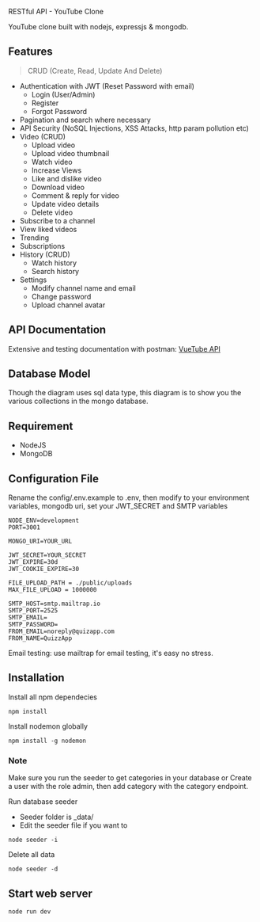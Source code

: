 RESTful API - YouTube Clone

YouTube clone built with nodejs, expressjs & mongodb.

## Features

> CRUD (Create, Read, Update And Delete)

- Authentication with JWT (Reset Password with email)
  - Login (User/Admin)
  - Register
  - Forgot Password
- Pagination and search where necessary
- API Security (NoSQL Injections, XSS Attacks, http param pollution etc)
- Video (CRUD)
  - Upload video
  - Upload video thumbnail
  - Watch video
  - Increase Views
  - Like and dislike video
  - Download video
  - Comment & reply for video
  - Update video details
  - Delete video
- Subscribe to a channel
- View liked videos
- Trending
- Subscriptions
- History (CRUD)
  - Watch history
  - Search history
- Settings
  - Modify channel name and email
  - Change password
  - Upload channel avatar


## API Documentation

Extensive and testing documentation with postman: [VueTube API](https://documenter.getpostman.com/view/9407876/SzYaVdtC?version=latest)

## Database Model

Though the diagram uses sql data type, this diagram is to show you the various collections in the mongo database.

## Requirement

- NodeJS
- MongoDB

## Configuration File

Rename the config/.env.example to .env, then modify to your environment variables, mongodb uri, set your JWT_SECRET and SMTP variables

```ENV
NODE_ENV=development
PORT=3001

MONGO_URI=YOUR_URL

JWT_SECRET=YOUR_SECRET
JWT_EXPIRE=30d
JWT_COOKIE_EXPIRE=30

FILE_UPLOAD_PATH = ./public/uploads
MAX_FILE_UPLOAD = 1000000

SMTP_HOST=smtp.mailtrap.io
SMTP_PORT=2525
SMTP_EMAIL=
SMTP_PASSWORD=
FROM_EMAIL=noreply@quizapp.com
FROM_NAME=QuizzApp
```

Email testing: use mailtrap for email testing, it's easy no stress.

## Installation

Install all npm dependecies

```console
npm install
```

Install nodemon globally

```console
npm install -g nodemon
```

### Note

Make sure you run the seeder to get categories in your database or Create a user with the role admin, then add category with the category endpoint.

Run database seeder

- Seeder folder is \_data/
- Edit the seeder file if you want to

```console
node seeder -i
```

Delete all data

```console
node seeder -d
```

## Start web server

```console
node run dev
```
